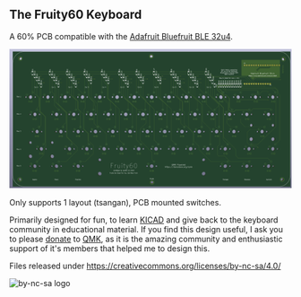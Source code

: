 ## The Fruity60 Keyboard

A 60% PCB compatible with the [Adafruit Bluefruit BLE 32u4](https://github.com/adafruit/Adafruit-Feather-32u4-Bluefruit-LE-PCB).

![fruity60 image](/assets/pcb.png)

Only supports 1 layout (tsangan), PCB mounted switches.

Primarily designed for fun, to learn [KICAD](http://www.kicad-pcb.org/)
and give back to the keyboard community in educational material.
If you find this design useful, I ask you to please
[donate](https://donorbox.org/qmk) to [QMK](https://qmk.fm), as it is the
amazing community and enthusiastic support of it's members that
helped me to design this.

Files released under https://creativecommons.org/licenses/by-nc-sa/4.0/

![by-nc-sa logo](https://licensebuttons.net/l/by-nc-sa/4.0/88x31.png)
